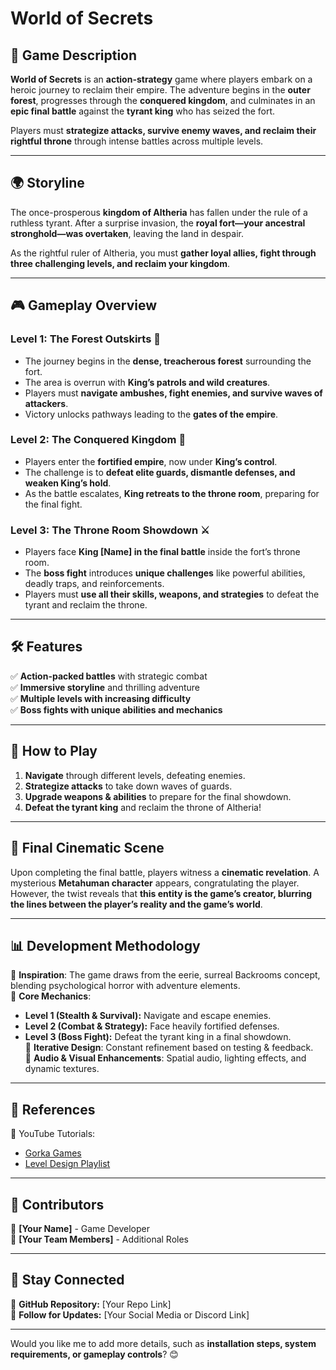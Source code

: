 # World of Secrets  

## 📜 Game Description  
**World of Secrets** is an **action-strategy** game where players embark on a heroic journey to reclaim their empire. The adventure begins in the **outer forest**, progresses through the **conquered kingdom**, and culminates in an **epic final battle** against the **tyrant king** who has seized the fort.  

Players must **strategize attacks, survive enemy waves, and reclaim their rightful throne** through intense battles across multiple levels.  

---

## 🌍 Storyline  
The once-prosperous **kingdom of Altheria** has fallen under the rule of a ruthless tyrant. After a surprise invasion, the **royal fort—your ancestral stronghold—was overtaken**, leaving the land in despair.  

As the rightful ruler of Altheria, you must **gather loyal allies, fight through three challenging levels, and reclaim your kingdom**.  

---

## 🎮 Gameplay Overview  

### **Level 1: The Forest Outskirts** 🌲  
- The journey begins in the **dense, treacherous forest** surrounding the fort.  
- The area is overrun with **King’s patrols and wild creatures**.  
- Players must **navigate ambushes, fight enemies, and survive waves of attackers**.  
- Victory unlocks pathways leading to the **gates of the empire**.  

### **Level 2: The Conquered Kingdom** 🏰  
- Players enter the **fortified empire**, now under **King’s control**.  
- The challenge is to **defeat elite guards, dismantle defenses, and weaken King’s hold**.  
- As the battle escalates, **King retreats to the throne room**, preparing for the final fight.  

### **Level 3: The Throne Room Showdown** ⚔️  
- Players face **King [Name] in the final battle** inside the fort’s throne room.  
- The **boss fight** introduces **unique challenges** like powerful abilities, deadly traps, and reinforcements.  
- Players must **use all their skills, weapons, and strategies** to defeat the tyrant and reclaim the throne.  

---

## 🛠 Features  
✅ **Action-packed battles** with strategic combat  
✅ **Immersive storyline** and thrilling adventure  
✅ **Multiple levels with increasing difficulty**  
✅ **Boss fights with unique abilities and mechanics**  

---

## 📌 How to Play  
1. **Navigate** through different levels, defeating enemies.  
2. **Strategize attacks** to take down waves of guards.  
3. **Upgrade weapons & abilities** to prepare for the final showdown.  
4. **Defeat the tyrant king** and reclaim the throne of Altheria!  

---

## 🎥 Final Cinematic Scene  
Upon completing the final battle, players witness a **cinematic revelation**. A mysterious **Metahuman character** appears, congratulating the player. However, the twist reveals that **this entity is the game’s creator, blurring the lines between the player’s reality and the game’s world**.  

---

## 📊 Development Methodology  
🔹 **Inspiration**: The game draws from the eerie, surreal Backrooms concept, blending psychological horror with adventure elements.  
🔹 **Core Mechanics**:  
   - **Level 1 (Stealth & Survival):** Navigate and escape enemies.  
   - **Level 2 (Combat & Strategy):** Face heavily fortified defenses.  
   - **Level 3 (Boss Fight):** Defeat the tyrant king in a final showdown.  
🔹 **Iterative Design**: Constant refinement based on testing & feedback.  
🔹 **Audio & Visual Enhancements**: Spatial audio, lighting effects, and dynamic textures.  

---

## 📜 References  
📌 YouTube Tutorials:  
- [Gorka Games](https://www.youtube.com/@GorkaGames)  
- [Level Design Playlist](https://www.youtube.com/playlist?list=PLbpvsaHkvGGN2rKxFmP5W-ruQaXUOKweK)  

---

## 👥 Contributors  
👤 **[Your Name]** - Game Developer  
👤 **[Your Team Members]** - Additional Roles  

---

## 📌 Stay Connected  
🔹 **GitHub Repository:** [Your Repo Link]  
🔹 **Follow for Updates:** [Your Social Media or Discord Link]  

---

Would you like me to add more details, such as **installation steps, system requirements, or gameplay controls**? 😊  


